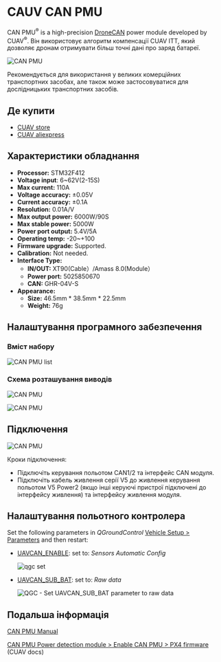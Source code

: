 # CAUV CAN PMU

CAN PMU<sup>&reg;</sup> is a high-precision [DroneCAN](index.md) power module developed by CUAV<sup>&reg;</sup>.
Він використовує алгоритм компенсації CUAV ITT, який дозволяє дронам отримувати більш точні дані про заряд батареї.

![CAN PMU](../../assets/hardware/power_module/cuav_can/can_pmu.jpg)

Рекомендується для використання у великих комерційних транспортних засобах, але також може застосовуватися для дослідницьких транспортних засобів.

## Де купити

- [CUAV store](https://store.cuav.net/index.php)
- [CUAV aliexpress ](https://www.aliexpress.com/item/4000369700535.html)

## Характеристики обладнання

- **Processor:** STM32F412
- **Voltage input**: 6~62V\(2-15S\)
- **Max current:** 110A
- **Voltage accuracy:** ±0.05V
- **Current accuracy:** ±0.1A
- **Resolution:** 0.01A/V
- **Max output power:** 6000W/90S
- **Max stable power:** 5000W
- **Power port output:** 5.4V/5A
- **Operating temp:** -20~+100
- **Firmware upgrade:** Supported.
- **Calibration:** Not needed.
- **Interface Type:**
  - **IN/OUT:** XT90\(Cable）/Amass 8.0\(Module）
  - **Power port:** 5025850670
  - **CAN:** GHR-04V-S
- **Appearance:**
  - **Size:** 46.5mm \* 38.5mm \* 22.5mm
  - **Weight:** 76g

## Налаштування програмного забезпечення

### Вміст набору

![CAN PMU list](../../assets/hardware/power_module/cuav_can/can_pmu_list.png)

### Схема розташування виводів

![CAN PMU](../../assets/hardware/power_module/cuav_can/can_pmu_pinouts_en.png)

![CAN PMU](../../assets/hardware/power_module/cuav_can/can_pmu_pinouts_en2.png)

## Підключення

![CAN PMU](../../assets/hardware/power_module/cuav_can/can_pmu_connection_en.png)

Кроки підключення:

- Підключіть керування польотом CAN1/2 та інтерфейс CAN модуля.
- Підключіть кабель живлення серії V5 до живлення керування польотом V5 Power2 (якщо інші керуючі пристрої підключені до інтерфейсу живлення) та інтерфейсу живлення модуля.

## Налаштування польотного контролера

Set the following parameters in _QGroundControl_ [Vehicle Setup > Parameters](../advanced_config/parameters.md) and then restart:

- [UAVCAN_ENABLE](../advanced_config/parameter_reference.md#UAVCAN_ENABLE): set to: _Sensors Automatic Config_

  ![qgc set](../../assets/hardware/power_module/cuav_can/qgc_set_en.png)

- [UAVCAN_SUB_BAT](../advanced_config/parameter_reference.md#UAVCAN_SUB_BAT): set to: _Raw data_

  ![QGC - Set UAVCAN\_SUB\_BAT parameter to raw data](../../assets/hardware/power_module/cuav_can/qgc_set_usavcan_sub_bat.png)

## Подальша інформація

[CAN PMU Manual](http://manual.cuav.net/power-module/CAN-PMU.pdf)

[CAN PMU Power detection module > Enable CAN PMU > PX4 firmware](http://doc.cuav.net/power-module/can-pmu/en/) (CUAV docs)
